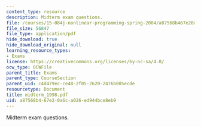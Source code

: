 ```yaml
---
content_type: resource
description: Midterm exam questions.
file: /courses/15-084j-nonlinear-programming-spring-2004/a87568b467e20a6ca026ed944bce8eb9_midterm_1998.pdf
file_size: 56847
file_type: application/pdf
hide_download: true
hide_download_original: null
learning_resource_types:
- Exams
license: https://creativecommons.org/licenses/by-nc-sa/4.0/
ocw_type: OCWFile
parent_title: Exams
parent_type: CourseSection
parent_uid: c4d479ec-ce48-2f05-2620-2476b005ecde
resourcetype: Document
title: midterm_1998.pdf
uid: a87568b4-67e2-0a6c-a026-ed944bce8eb9
---
```

Midterm exam questions.
